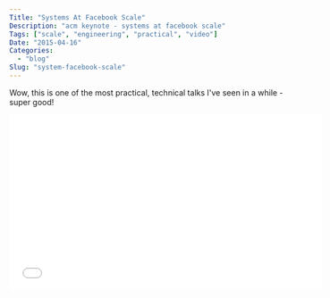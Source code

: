 ```yaml
---
Title: "Systems At Facebook Scale"
Description: "acm keynote - systems at facebook scale"
Tags: ["scale", "engineering", "practical", "video"]
Date: "2015-04-16"
Categories:
  - "blog"
Slug: "system-facebook-scale"
---
```


Wow, this is one of the most practical, technical talks I've seen in a while - super good!

<div class="video-container">
<iframe width="560" height="315" src="//www.youtube.com/embed/dlixGkelP9U" frameborder="0" allowfullscreen></iframe>
</div>
